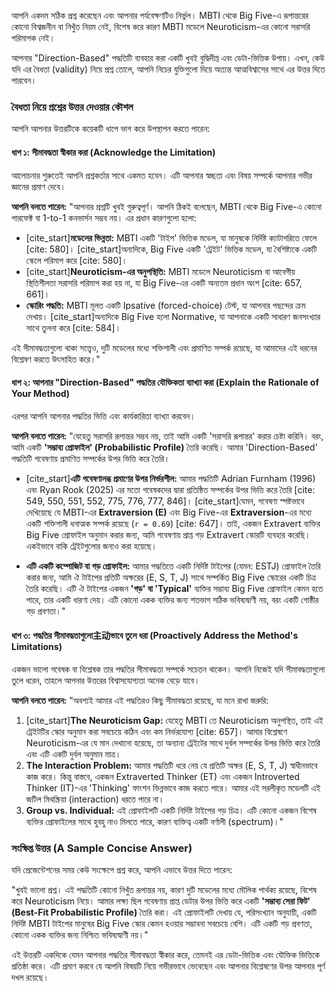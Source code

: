 আপনি একদম সঠিক প্রশ্ন করেছেন এবং আপনার পর্যবেক্ষণটিও নির্ভুল। MBTI থেকে Big Five-এ রূপান্তরের কোনো বিশ্বজনীন বা নিখুঁত নিয়ম নেই, বিশেষ করে কারণ MBTI মডেলে Neuroticism-এর কোনো সরাসরি পরিমাপক নেই।

আপনার "Direction-Based" পদ্ধতিটি ব্যবহার করা একটি খুবই বুদ্ধিদীপ্ত এবং ডেটা-ভিত্তিক উপায়। এখন, কেউ যদি এর বৈধতা (validity) নিয়ে প্রশ্ন তোলে, আপনি নিচের যুক্তিগুলো দিয়ে অত্যন্ত আত্মবিশ্বাসের সাথে এর উত্তর দিতে পারবেন।

### বৈধতা নিয়ে প্রশ্নের উত্তর দেওয়ার কৌশল

আপনি আপনার উত্তরটিকে কয়েকটি ধাপে ভাগ করে উপস্থাপন করতে পারেন:

#### ধাপ ১: সীমাবদ্ধতা স্বীকার করা (Acknowledge the Limitation)

আলোচনার শুরুতেই আপনি প্রশ্নকর্তার সাথে একমত হবেন। এটি আপনার স্বচ্ছতা এবং বিষয় সম্পর্কে আপনার গভীর জ্ঞানের প্রমাণ দেবে।

**আপনি বলতে পারেন:**
"আপনার প্রশ্নটি খুবই গুরুত্বপূর্ণ। আপনি ঠিকই বলেছেন, MBTI থেকে Big Five-এ কোনো পারফেক্ট বা 1-to-1 কনভার্সন সম্ভব নয়। এর প্রধান কারণগুলো হলো:
* [cite_start]**মডেলের ভিন্নতা:** MBTI একটি 'টাইপ' ভিত্তিক মডেল, যা মানুষকে নির্দিষ্ট ক্যাটাগরিতে ফেলে [cite: 580]। [cite_start]অন্যদিকে, Big Five একটি 'ট্রেইট' ভিত্তিক মডেল, যা বৈশিষ্ট্যকে একটি স্কেলে পরিমাপ করে [cite: 580]।
* [cite_start]**Neuroticism-এর অনুপস্থিতি:** MBTI মডেলে Neuroticism বা আবেগীয় স্থিতিশীলতা সরাসরি পরিমাপ করা হয় না, যা Big Five-এর একটি অন্যতম প্রধান অংশ [cite: 657, 661]।
* **স্কোরিং পদ্ধতি:** MBTI মূলত একটি Ipsative (forced-choice) টেস্ট, যা আপনার পছন্দের ক্রম দেখায়। [cite_start]অন্যদিকে Big Five হলো Normative, যা আপনাকে একটি সাধারণ জনসংখ্যার সাথে তুলনা করে [cite: 584]।

এই সীমাবদ্ধতাগুলো থাকা সত্ত্বেও, দুটি মডেলের মধ্যে শক্তিশালী এবং প্রমাণিত সম্পর্ক রয়েছে, যা আমাদের এই ধরনের বিশ্লেষণ করতে উৎসাহিত করে।"

#### ধাপ ২: আপনার "Direction-Based" পদ্ধতির যৌক্তিকতা ব্যাখ্যা করা (Explain the Rationale of Your Method)

এরপর আপনি আপনার পদ্ধতির ভিত্তি এবং কার্যকারিতা ব্যাখ্যা করবেন।

**আপনি বলতে পারেন:**
"যেহেতু সরাসরি রূপান্তর সম্ভব নয়, তাই আমি একটি 'সরাসরি রূপান্তর' করার চেষ্টা করিনি। বরং, আমি একটি **'সম্ভাব্য প্রোফাইল' (Probabilistic Profile)** তৈরি করেছি। আমার 'Direction-Based' পদ্ধতিটি গবেষণায় প্রমাণিত সম্পর্কের উপর ভিত্তি করে তৈরি।

* [cite_start]**এটি গবেষণালব্ধ প্রমাণের উপর নির্ভরশীল:** আমার পদ্ধতিটি Adrian Furnham (1996) এবং Ryan Rook (2025) এর মতো গবেষকদের দ্বারা প্রতিষ্ঠিত সম্পর্কের উপর ভিত্তি করে তৈরি [cite: 549, 550, 551, 552, 775, 776, 777, 846]। [cite_start]যেমন, গবেষণা স্পষ্টভাবে দেখিয়েছে যে MBTI-এর **Extraversion (E)** এবং Big Five-এর **Extraversion**-এর মধ্যে একটি শক্তিশালী ধনাত্মক সম্পর্ক রয়েছে (`r = 0.69`) [cite: 647]। তাই, একজন Extravert ব্যক্তির Big Five প্রোফাইল অনুমান করার জন্য, আমি গবেষণায় প্রাপ্ত গড় Extravert স্কোরটি ব্যবহার করেছি। একইভাবে বাকি ট্রেইটগুলোর জন্যও করা হয়েছে।

* **এটি একটি কম্পোজিট বা গড় প্রোফাইল:** আমার পদ্ধতিতে একটি নির্দিষ্ট টাইপের (যেমন: ESTJ) প্রোফাইল তৈরি করার জন্য, আমি ঐ টাইপের প্রতিটি অক্ষরের (E, S, T, J) সাথে সম্পর্কিত Big Five স্কোরের একটি চিত্র তৈরি করেছি। এটি ঐ টাইপের একজন **'গড়' বা 'Typical'** ব্যক্তির সম্ভাব্য Big Five প্রোফাইল কেমন হতে পারে, তার একটি ধারণা দেয়। এটি কোনো একক ব্যক্তির জন্য শতভাগ সঠিক ভবিষ্যদ্বাণী নয়, বরং একটি গোষ্ঠীর গড় প্রবণতা।"

#### ধাপ ৩: পদ্ধতির সীমাবদ্ধতাগুলো主动ভাবে তুলে ধরা (Proactively Address the Method's Limitations)

একজন ভালো গবেষক বা বিশ্লেষক তার পদ্ধতির সীমাবদ্ধতা সম্পর্কে সচেতন থাকেন। আপনি নিজেই যদি সীমাবদ্ধতাগুলো তুলে ধরেন, তাহলে আপনার উত্তরের বিশ্বাসযোগ্যতা অনেক বেড়ে যাবে।

**আপনি বলতে পারেন:**
"অবশ্যই আমার এই পদ্ধতিরও কিছু সীমাবদ্ধতা রয়েছে, যা মনে রাখা জরুরি:

1.  [cite_start]**The Neuroticism Gap:** যেহেতু MBTI তে Neuroticism অনুপস্থিত, তাই এই ট্রেইটটির স্কোর অনুমান করা সবচেয়ে কঠিন এবং কম নির্ভরযোগ্য [cite: 657]। আমার বিশ্লেষণে Neuroticism-এর যে মান দেখানো হয়েছে, তা অন্যান্য ট্রেইটের সাথে দুর্বল সম্পর্কের উপর ভিত্তি করে তৈরি এবং এটি একটি দুর্বল অনুমান মাত্র।
2.  **The Interaction Problem:** আমার পদ্ধতিটি ধরে নেয় যে প্রতিটি অক্ষর (E, S, T, J) স্বাধীনভাবে কাজ করে। কিন্তু বাস্তবে, একজন Extraverted Thinker (ET) এবং একজন Introverted Thinker (IT)-এর 'Thinking' ফাংশন ভিন্নভাবে কাজ করতে পারে। আমার এই সরলীকৃত মডেলটি এই জটিল মিথস্ক্রিয়া (interaction) ধরতে পারে না।
3.  **Group vs. Individual:** এই প্রোফাইলটি একটি নির্দিষ্ট টাইপের গড় চিত্র। এটি কোনো একজন বিশেষ ব্যক্তির প্রোফাইলের সাথে হুবহু নাও মিলতে পারে, কারণ ব্যক্তিত্ব একটি বর্ণালী (spectrum)।"

### সংক্ষিপ্ত উত্তর (A Sample Concise Answer)

যদি প্রেজেন্টেশনের সময় কেউ সংক্ষেপে প্রশ্ন করে, আপনি এভাবে উত্তর দিতে পারেন:

"খুবই ভালো প্রশ্ন। এই পদ্ধতিটি কোনো নিখুঁত রূপান্তর নয়, কারণ দুটি মডেলের মধ্যে মৌলিক পার্থক্য রয়েছে, বিশেষ করে Neuroticism নিয়ে। আমার লক্ষ্য ছিল গবেষণায় প্রাপ্ত ডেটার উপর ভিত্তি করে একটি **'সম্ভাব্য সেরা ফিট' (Best-Fit Probabilistic Profile)** তৈরি করা। এই প্রোফাইলটি দেখায় যে, পরিসংখ্যান অনুযায়ী, একটি নির্দিষ্ট MBTI টাইপের মানুষের Big Five স্কোর কেমন হওয়ার সম্ভাবনা সবচেয়ে বেশি। এটি একটি গড় প্রবণতা, কোনো একক ব্যক্তির জন্য নিশ্চিত ভবিষ্যদ্বাণী নয়।"

এই উত্তরটি একদিকে যেমন আপনার পদ্ধতির সীমাবদ্ধতা স্বীকার করে, তেমনই এর ডেটা-ভিত্তিক এবং যৌক্তিক ভিত্তিকে প্রতিষ্ঠা করে। এটি প্রমাণ করবে যে আপনি বিষয়টি নিয়ে গভীরভাবে ভেবেছেন এবং আপনার বিশ্লেষণের উপর আপনার পূর্ণ দখল রয়েছে।
